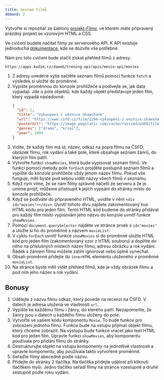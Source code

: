 ```yaml
---
title: Seznam filmů
demand: 2
---
```


Vytvořte si repozitář ze šablony [projekt-Filmy](https://github.com/Czechitas-podklady-WEB/projekt-Filmy), ve kterém máte připravený prázdný projekt se vzorovým HTML a CSS.

Ve cvičení budete načítat filmy ze serverového API. K API existuje jednoduchá [dokumentace](https://apps.kodim.cz/daweb/trening-api/docs/filmove-api), kde se dozvíte vše potřebné.

Nám pro toto cvičení bude stačit získat přehled filmů z adresy:

```
https://apps.kodim.cz/daweb/trening-api/apis/movie-api/movies
```

1. Z adresy uvedené výše načtěte seznam filmů pomocí funkce `fetch` a výsledek si uložte do proměnné.
1. Vypište proměnnou do konzole prohlížeče a podívejte se, jak data vypadají. Jde o pole objektů, kde každý objekt představuje jeden film, který vypadá následovně:
   ```json
   {
     "id": 1,
     "title": "Vykoupení z věznice Shawshank",
     "url": "https://www.csfd.cz/film/2294-vykoupeni-z-veznice-shawshank",
     "posterUrl": "https://image.pmgstatic.com/cache/resized/w360/files/images/film/posters/162/505/162505167_735db9.jpg",
     "genres": ["drama", "krimi"],
     "year": 1994
   }
   ```
1. Vidíte, že každý film má id, název, odkaz na popis filmu na ČSFD, obrázek filmu, rok vydání a také pole, které obsahuje seznam žánrů, do kterých film patří.
1. Vytvořte funkci `showMovies`, která bude vypisovat seznam filmů. Ve funkci pomocí metody pole `forEach` projděte postupně seznam filmů a vypište do konzole prohlížeče vždy jenom název filmu. Pokud vše funguje, měli byste pod sebou vidět názvy všech filmů v seznamu.
1. Když nyní víme, že se nám filmy správně načetli ze serveru a že je umíme projít, můžeme přistoupit k jejich vypsání do stránky místo do konzole prohlížeče.
1. Když se podíváte do připraveného HTML, uvidíte v něm `<div id="movies"></div>`. Uvnitř tohoto divu najdete zakomentovaný kus HTML kódu pro jeden film. Tento HTML kód budeme do stránky přidávat pro každý film místo vypisování jeho názvu do konzole uvnitř funkce `showMovies`.
1. Pomocí `document.querySelector` najděte ve stránce prvek s `id="movies"` a uložte si ho do proměnné s názvem `movieList`.
1. V cyklu `forEach` uvnitř funkce `showMovies` si do proměnné uložte HTML kód pro jeden film (zakomentovaný vzor z HTML souboru) a doplňte do něho na příslušných místech název filmu, adresu obrázku a rok vydání. Řádek s žánrem filmu můžete zatím ignorovat nebo úplně vynechat.
1. Obsah proměnné přidejte do `innerHTML` elementu uloženého v proměnné `movieList`.
1. Na stránce byste měli vidět přehled filmů, kde je vždy obrázek filmu a pod ním jeho název a rok vydání.

## Bonusy

1. Udělejte z názvu filmu odkaz, který povede na recenzi na ČSFD. V datech je adresa uložená ve vlastnosti `url`.
1. Vypište ke každému filmu i žánry, do kterého patří. Nezapomeňte, že žánry jsou v datech u každého filmu uloženy do pole.
1. Vytvořte ve vašem kódu komponentu `Movie`. To bude funkce pro zobrazení jednoho filmu. Funkce bude na vstupu přijímat objekt filmu, který chceme zobrazit. Na výstupu bude funkce vracet jako text HTML kód pro jeden film. Upravte funkci `showMovies`, aby komponentu používala pro přidání filmu do stránky.
1. Destrukturujte objekt na vstupu komponenty na jednotlivé vlastnosti a upravte komponentu, aby používala takto vytvořené proměnné.
1. Seřaďte filmy abecedně podle názvu.
1. Přidejte do stránky 2 tlačítka. Na tlačítka přidejte událost při kliknutí tlačítkem myši. Jedno tlačítko seřadí filmy na stránce vzestupně a druhé sestupně podle roku vydání.
